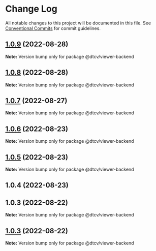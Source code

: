 # Change Log

All notable changes to this project will be documented in this file.
See [Conventional Commits](https://conventionalcommits.org) for commit guidelines.

## [1.0.9](https://github.com/paramountric/digitaltwincityviewer/compare/@dtcv/viewer-backend@1.0.8...@dtcv/viewer-backend@1.0.9) (2022-08-28)

**Note:** Version bump only for package @dtcv/viewer-backend





## [1.0.8](https://github.com/paramountric/digitaltwincityviewer/compare/@dtcv/viewer-backend@1.0.7...@dtcv/viewer-backend@1.0.8) (2022-08-28)

**Note:** Version bump only for package @dtcv/viewer-backend





## [1.0.7](https://github.com/paramountric/digitaltwincityviewer/compare/@dtcv/viewer-backend@1.0.6...@dtcv/viewer-backend@1.0.7) (2022-08-27)

**Note:** Version bump only for package @dtcv/viewer-backend





## [1.0.6](https://github.com/paramountric/digitaltwincityviewer/compare/@dtcv/viewer-backend@1.0.5...@dtcv/viewer-backend@1.0.6) (2022-08-23)

**Note:** Version bump only for package @dtcv/viewer-backend





## [1.0.5](https://github.com/paramountric/digitaltwincityviewer/compare/@dtcv/viewer-backend@1.0.4...@dtcv/viewer-backend@1.0.5) (2022-08-23)

**Note:** Version bump only for package @dtcv/viewer-backend





## 1.0.4 (2022-08-23)



## 1.0.3 (2022-08-22)

**Note:** Version bump only for package @dtcv/viewer-backend





## [1.0.3](https://github.com/paramountric/digitaltwincityviewer/compare/v1.0.2...v1.0.3) (2022-08-22)

**Note:** Version bump only for package @dtcv/viewer-backend
